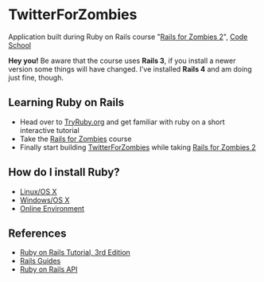 # TwitterForZombies
Application built during Ruby on Rails course "[Rails for Zombies 2](http://railsforzombiestwo.codeschool.com/)", [Code School](http://codeschool.com/)

**Hey you!** Be aware that the course uses **Rails 3**, if you install a newer version some things will have changed.
I've installed **Rails 4** and am doing just fine, though.

## Learning Ruby on Rails
* Head over to [TryRuby.org](http://tryruby.org) and get familiar with ruby on a short interactive tutorial
* Take the [Rails for Zombies](http://railsforzombies.org/) course
* Finally start building [TwitterForZombies](https://github.com/gbrunow/TwitterForZombies/) while taking [Rails for Zombies 2](http://railsforzombiestwo.codeschool.com/)

## How do I install Ruby?
* [Linux/OS X](https://gorails.com/setup/osx/10.10-yosemite)
* [Windows/OS X](http://railsinstaller.org/)
* [Online Environment](https://c9.io/web/sign-up/free)

## References
* [Ruby on Rails Tutorial, 3rd Edition](https://www.softcover.io/email-capture/28fdb94f/ruby_on_rails_tutorial_3rd_edition)
* [Rails Guides](http://guides.rubyonrails.org)
* [Ruby on Rails API](http://api.rubyonrails.org)
